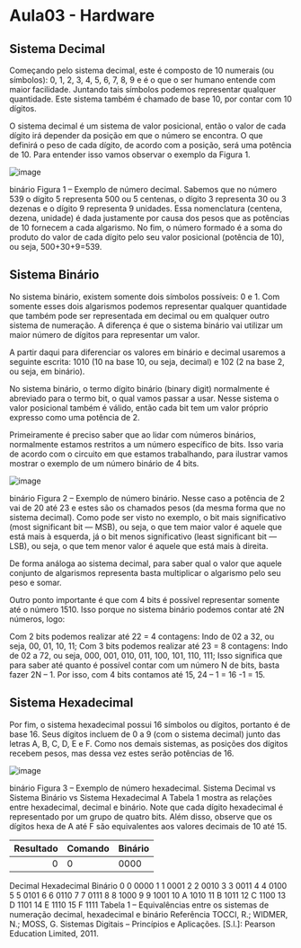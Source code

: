 # Aula03 - Hardware

## Sistema Decimal
Começando pelo sistema decimal, este é composto de 10 numerais (ou símbolos): 0, 1, 2, 3, 4, 5, 6, 7, 8, 9 e é o que o ser humano entende com maior facilidade. Juntando tais símbolos podemos representar qualquer quantidade. Este sistema também é chamado de base 10, por contar com 10 dígitos.

O sistema decimal é um sistema de valor posicional, então o valor de cada dígito irá depender da posição em que o número se encontra. O que definirá o peso de cada dígito, de acordo com a posição, será uma potência de 10. Para entender isso vamos observar o exemplo da Figura 1.

![image](https://github.com/remajag/SENAI2023/assets/121033053/94e6c508-fd8a-4ce4-9560-3c3582483e39)


binário
Figura 1 – Exemplo de número decimal.
Sabemos que no número 539 o dígito 5 representa 500 ou 5 centenas, o dígito 3 representa 30 ou 3 dezenas e o dígito 9 representa 9 unidades. Essa nomenclatura (centena, dezena, unidade) é dada justamente por causa dos pesos que as potências de 10 fornecem a cada algarismo. No fim, o número formado é a soma do produto do valor de cada dígito pelo seu valor posicional (potência de 10), ou seja, 500+30+9=539.

## Sistema Binário
No sistema binário, existem somente dois símbolos possíveis: 0 e 1. Com somente esses dois algarismos podemos representar qualquer quantidade que também pode ser representada em decimal ou em qualquer outro sistema de numeração. A diferença é que o sistema binário vai utilizar um maior número de dígitos para representar um valor.

A partir daqui para diferenciar os valores em binário e decimal usaremos a seguinte escrita: 1010 (10 na base 10, ou seja, decimal) e 102 (2 na base 2, ou seja, em binário).

No sistema binário, o termo dígito binário (binary digit) normalmente é abreviado para o termo bit, o qual vamos passar a usar. Nesse sistema o valor posicional também é válido, então cada bit tem um valor próprio expresso como uma potência de 2. 

Primeiramente é preciso saber que ao lidar com números binários, normalmente estamos restritos a um número específico de bits. Isso varia de acordo com o circuito em que estamos trabalhando, para ilustrar vamos mostrar o exemplo de um número binário de 4 bits.

![image](https://github.com/remajag/SENAI2023/assets/121033053/37d6c81c-2d06-4735-a9b8-e6d35349283d)


binário
Figura 2 – Exemplo de número binário.
Nesse caso a potência de 2 vai de 20 até 23 e estes são os chamados pesos (da mesma forma que no sistema decimal). Como pode ser visto no exemplo, o bit mais significativo (most significant bit — MSB), ou seja, o que tem maior valor é aquele que está mais à esquerda, já o bit menos significativo (least significant bit — LSB), ou seja, o que tem menor valor é aquele que está mais à direita.

De forma análoga ao sistema decimal, para saber qual o valor que aquele conjunto de algarismos representa basta multiplicar o algarismo pelo seu peso e somar.

Outro ponto importante é que com 4 bits é possível representar somente até o número 1510. Isso porque no sistema binário podemos contar até 2N números, logo:

Com 2 bits podemos realizar até 22 = 4 contagens:
Indo de 02 a 32, ou seja, 00, 01, 10, 11;
Com 3 bits podemos realizar até 23 = 8 contagens:
Indo de 02 a 72, ou seja, 000, 001, 010, 011, 100, 101, 110, 111;
Isso significa que para saber até quanto é possível contar com um número N de bits, basta fazer 2N – 1. Por isso, com 4 bits contamos até 15, 24 – 1 = 16 -1 = 15.

## Sistema Hexadecimal
Por fim, o sistema hexadecimal possui 16 símbolos ou dígitos, portanto é de base 16. Seus dígitos incluem de 0 a 9 (com o sistema decimal) junto das letras A, B, C, D, E e F. Como nos demais sistemas, as posições dos dígitos recebem pesos, mas dessa vez estes serão potências de 16.

![image](https://github.com/remajag/SENAI2023/assets/121033053/938fc3f2-d12f-43dd-8d8c-f072b567cddd)


binário
Figura 3 – Exemplo de número hexadecimal.
Sistema Decimal vs Sistema Binário vs Sistema Hexadecimal
A Tabela 1 mostra as relações entre hexadecimal, decimal e binário. Note que cada dígito hexadecimal é representado por um grupo de quatro bits. Além disso, observe que os dígitos hexa de A até F são equivalentes aos valores decimais de 10 até 15.

| Resultado | Comando | Binário
|--:|--|--|
|0|0|0000

Decimal	Hexadecimal	Binário
0	0	0000
1	1	0001
2	2	0010
3	3	0011
4	4	0100
5	5	0101
6	6	0110
7	7	0111
8	8	1000
9	9	1001
10	A	1010
11	B	1011
12	C	1100
13	D	1101
14	E	1110
15	F	1111
Tabela 1 – Equivalências entre os sistemas de numeração decimal, hexadecimal e binário
Referência
TOCCI, R.; WIDMER, N.; MOSS, G. Sistemas Digitais – Princípios e Aplicações. [S.l.]: Pearson Education Limited, 2011.
